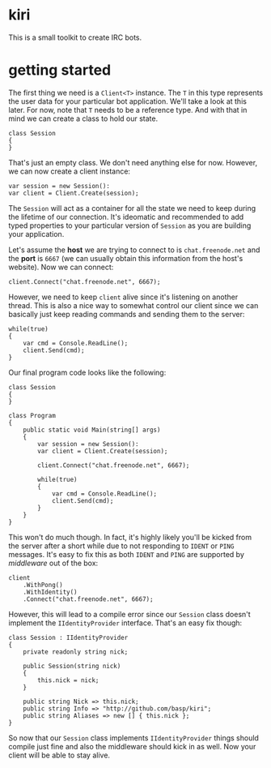 # kiri
This is a small toolkit to create IRC bots.

# getting started
The first thing we need is a `Client<T>` instance. The `T` in this type represents the user data for your particular bot application. We'll take a look at this later. For now, note that `T` needs to be a reference type. And with that in mind we can create a class to hold our state.
```
class Session
{    
}
```

That's just an empty class. We don't need anything else for now. However, we can now create a client instance:
```
var session = new Session():
var client = Client.Create(session);
```

The `Session` will act as a container for all the state we need to keep during the lifetime of our connection. It's ideomatic and recommended to add typed properties to your particular version of `Session` as you are building your application.

Let's assume the **host** we are trying to connect to is `chat.freenode.net` and the **port** is `6667` (we can usually obtain this information from the host's website). Now we can connect:
```
client.Connect("chat.freenode.net", 6667);
```

However, we need to keep `client` alive since it's listening on another thread. This is also a nice way to somewhat control our client since we can basically just keep reading commands and sending them to the server:
```
while(true)
{
    var cmd = Console.ReadLine();
    client.Send(cmd);
}
```

Our final program code looks like the following:
```
class Session
{    
}

class Program
{
    public static void Main(string[] args)
    {
        var session = new Session():
        var client = Client.Create(session);
   
        client.Connect("chat.freenode.net", 6667);
   
        while(true)
        {
            var cmd = Console.ReadLine();
            client.Send(cmd);
        }
    }
}
```

This won't do much though. In fact, it's highly likely you'll be kicked from the server after a short while due to not responding to `IDENT` or `PING` messages. It's easy to fix this as both `IDENT` and `PING` are supported by *middleware* out of the box:
```
client
    .WithPong()
    .WithIdentity()
    .Connect("chat.freenode.net", 6667);
```

However, this will lead to a compile error since our `Session` class doesn't implement the `IIdentityProvider` interface. That's an easy fix though:
```
class Session : IIdentityProvider
{
    private readonly string nick;

    public Session(string nick)
    {
        this.nick = nick;
    }

    public string Nick => this.nick;
    public string Info => "http://github.com/basp/kiri";
    public string Aliases => new [] { this.nick };
}
```

So now that our `Session` class implements `IIdentityProvider` things should compile just fine and also the middleware should kick in as well. Now your client will be able to stay alive.